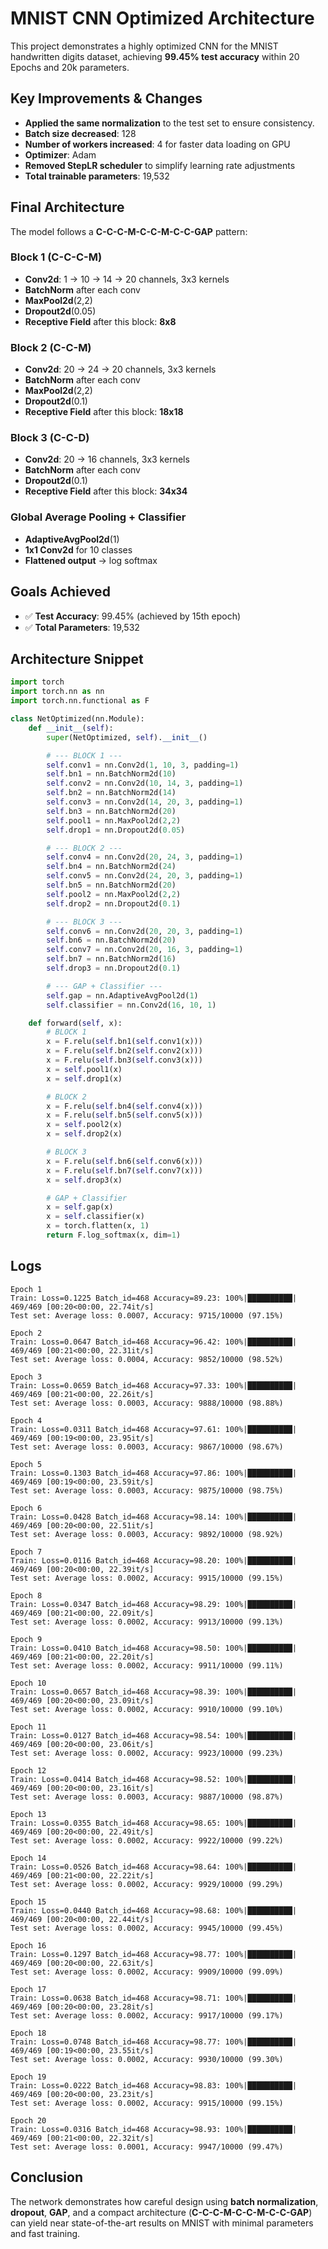 # MNIST CNN Optimized Architecture

This project demonstrates a highly optimized CNN for the MNIST handwritten digits dataset, achieving **99.45% test accuracy** within 20 Epochs and 20k parameters.

## Key Improvements \& Changes

- **Applied the same normalization** to the test set to ensure consistency.
- **Batch size decreased**: 128
- **Number of workers increased**: 4 for faster data loading on GPU
- **Optimizer**: Adam
- **Removed StepLR scheduler** to simplify learning rate adjustments
- **Total trainable parameters**: 19,532


## Final Architecture

The model follows a **C-C-C-M-C-C-M-C-C-GAP** pattern:

### Block 1 (C-C-C-M)

- **Conv2d**: 1 → 10 → 14 → 20 channels, 3x3 kernels
- **BatchNorm** after each conv
- **MaxPool2d**(2,2)
- **Dropout2d**(0.05)
- **Receptive Field** after this block: **8x8**


### Block 2 (C-C-M)

- **Conv2d**: 20 → 24 → 20 channels, 3x3 kernels
- **BatchNorm** after each conv
- **MaxPool2d**(2,2)
- **Dropout2d**(0.1)
- **Receptive Field** after this block: **18x18**


### Block 3 (C-C-D)

- **Conv2d**: 20 → 16 channels, 3x3 kernels
- **BatchNorm** after each conv
- **Dropout2d**(0.1)
- **Receptive Field** after this block: **34x34**


### Global Average Pooling + Classifier

- **AdaptiveAvgPool2d**(1)
- **1x1 Conv2d** for 10 classes
- **Flattened output** → log softmax


## Goals Achieved

- ✅ **Test Accuracy**: 99.45% (achieved by 15th epoch)
- ✅ **Total Parameters**: 19,532


## Architecture Snippet

```python
import torch
import torch.nn as nn
import torch.nn.functional as F

class NetOptimized(nn.Module):
    def __init__(self):
        super(NetOptimized, self).__init__()

        # --- BLOCK 1 ---
        self.conv1 = nn.Conv2d(1, 10, 3, padding=1)
        self.bn1 = nn.BatchNorm2d(10)
        self.conv2 = nn.Conv2d(10, 14, 3, padding=1)
        self.bn2 = nn.BatchNorm2d(14)
        self.conv3 = nn.Conv2d(14, 20, 3, padding=1)
        self.bn3 = nn.BatchNorm2d(20)
        self.pool1 = nn.MaxPool2d(2,2)
        self.drop1 = nn.Dropout2d(0.05)

        # --- BLOCK 2 ---
        self.conv4 = nn.Conv2d(20, 24, 3, padding=1)
        self.bn4 = nn.BatchNorm2d(24)
        self.conv5 = nn.Conv2d(24, 20, 3, padding=1)
        self.bn5 = nn.BatchNorm2d(20)
        self.pool2 = nn.MaxPool2d(2,2)
        self.drop2 = nn.Dropout2d(0.1)

        # --- BLOCK 3 ---
        self.conv6 = nn.Conv2d(20, 20, 3, padding=1)
        self.bn6 = nn.BatchNorm2d(20)
        self.conv7 = nn.Conv2d(20, 16, 3, padding=1)
        self.bn7 = nn.BatchNorm2d(16)
        self.drop3 = nn.Dropout2d(0.1)

        # --- GAP + Classifier ---
        self.gap = nn.AdaptiveAvgPool2d(1)
        self.classifier = nn.Conv2d(16, 10, 1)

    def forward(self, x):
        # BLOCK 1
        x = F.relu(self.bn1(self.conv1(x)))
        x = F.relu(self.bn2(self.conv2(x)))
        x = F.relu(self.bn3(self.conv3(x)))
        x = self.pool1(x)
        x = self.drop1(x)

        # BLOCK 2
        x = F.relu(self.bn4(self.conv4(x)))
        x = F.relu(self.bn5(self.conv5(x)))
        x = self.pool2(x)
        x = self.drop2(x)

        # BLOCK 3
        x = F.relu(self.bn6(self.conv6(x)))
        x = F.relu(self.bn7(self.conv7(x)))
        x = self.drop3(x)

        # GAP + Classifier
        x = self.gap(x)
        x = self.classifier(x)
        x = torch.flatten(x, 1)
        return F.log_softmax(x, dim=1)
```

## Logs
```
Epoch 1
Train: Loss=0.1225 Batch_id=468 Accuracy=89.23: 100%|██████████| 469/469 [00:20<00:00, 22.74it/s]
Test set: Average loss: 0.0007, Accuracy: 9715/10000 (97.15%)

Epoch 2
Train: Loss=0.0647 Batch_id=468 Accuracy=96.42: 100%|██████████| 469/469 [00:21<00:00, 22.31it/s]
Test set: Average loss: 0.0004, Accuracy: 9852/10000 (98.52%)

Epoch 3
Train: Loss=0.0659 Batch_id=468 Accuracy=97.33: 100%|██████████| 469/469 [00:21<00:00, 22.26it/s]
Test set: Average loss: 0.0003, Accuracy: 9888/10000 (98.88%)

Epoch 4
Train: Loss=0.0311 Batch_id=468 Accuracy=97.61: 100%|██████████| 469/469 [00:19<00:00, 23.95it/s]
Test set: Average loss: 0.0003, Accuracy: 9867/10000 (98.67%)

Epoch 5
Train: Loss=0.1303 Batch_id=468 Accuracy=97.86: 100%|██████████| 469/469 [00:19<00:00, 23.59it/s]
Test set: Average loss: 0.0003, Accuracy: 9875/10000 (98.75%)

Epoch 6
Train: Loss=0.0428 Batch_id=468 Accuracy=98.14: 100%|██████████| 469/469 [00:20<00:00, 22.51it/s]
Test set: Average loss: 0.0003, Accuracy: 9892/10000 (98.92%)

Epoch 7
Train: Loss=0.0116 Batch_id=468 Accuracy=98.20: 100%|██████████| 469/469 [00:20<00:00, 22.39it/s]
Test set: Average loss: 0.0002, Accuracy: 9915/10000 (99.15%)

Epoch 8
Train: Loss=0.0347 Batch_id=468 Accuracy=98.29: 100%|██████████| 469/469 [00:21<00:00, 22.09it/s]
Test set: Average loss: 0.0002, Accuracy: 9913/10000 (99.13%)

Epoch 9
Train: Loss=0.0410 Batch_id=468 Accuracy=98.50: 100%|██████████| 469/469 [00:21<00:00, 22.20it/s]
Test set: Average loss: 0.0002, Accuracy: 9911/10000 (99.11%)

Epoch 10
Train: Loss=0.0657 Batch_id=468 Accuracy=98.39: 100%|██████████| 469/469 [00:20<00:00, 23.09it/s]
Test set: Average loss: 0.0002, Accuracy: 9910/10000 (99.10%)

Epoch 11
Train: Loss=0.0127 Batch_id=468 Accuracy=98.54: 100%|██████████| 469/469 [00:20<00:00, 23.06it/s]
Test set: Average loss: 0.0002, Accuracy: 9923/10000 (99.23%)

Epoch 12
Train: Loss=0.0414 Batch_id=468 Accuracy=98.52: 100%|██████████| 469/469 [00:20<00:00, 23.16it/s]
Test set: Average loss: 0.0003, Accuracy: 9887/10000 (98.87%)

Epoch 13
Train: Loss=0.0355 Batch_id=468 Accuracy=98.65: 100%|██████████| 469/469 [00:20<00:00, 22.49it/s]
Test set: Average loss: 0.0002, Accuracy: 9922/10000 (99.22%)

Epoch 14
Train: Loss=0.0526 Batch_id=468 Accuracy=98.64: 100%|██████████| 469/469 [00:21<00:00, 22.22it/s]
Test set: Average loss: 0.0002, Accuracy: 9929/10000 (99.29%)

Epoch 15
Train: Loss=0.0440 Batch_id=468 Accuracy=98.68: 100%|██████████| 469/469 [00:20<00:00, 22.44it/s]
Test set: Average loss: 0.0002, Accuracy: 9945/10000 (99.45%)

Epoch 16
Train: Loss=0.1297 Batch_id=468 Accuracy=98.77: 100%|██████████| 469/469 [00:20<00:00, 22.63it/s]
Test set: Average loss: 0.0002, Accuracy: 9909/10000 (99.09%)

Epoch 17
Train: Loss=0.0638 Batch_id=468 Accuracy=98.71: 100%|██████████| 469/469 [00:20<00:00, 23.28it/s]
Test set: Average loss: 0.0002, Accuracy: 9917/10000 (99.17%)

Epoch 18
Train: Loss=0.0748 Batch_id=468 Accuracy=98.77: 100%|██████████| 469/469 [00:19<00:00, 23.55it/s]
Test set: Average loss: 0.0002, Accuracy: 9930/10000 (99.30%)

Epoch 19
Train: Loss=0.0222 Batch_id=468 Accuracy=98.83: 100%|██████████| 469/469 [00:20<00:00, 23.23it/s]
Test set: Average loss: 0.0002, Accuracy: 9915/10000 (99.15%)

Epoch 20
Train: Loss=0.0316 Batch_id=468 Accuracy=98.93: 100%|██████████| 469/469 [00:21<00:00, 22.32it/s]
Test set: Average loss: 0.0001, Accuracy: 9947/10000 (99.47%)
```

## Conclusion

The network demonstrates how careful design using **batch normalization**, **dropout**, **GAP**, and a compact architecture (**C-C-C-M-C-C-M-C-C-GAP**) can yield near state-of-the-art results on MNIST with minimal parameters and fast training.
